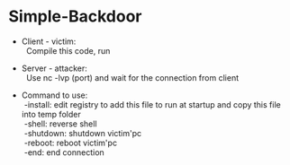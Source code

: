 # Simple-Backdoor
+ Client - victim:<br>
    &nbsp; Compile this code, run<br>
+ Server - attacker:<br>
   &nbsp; Use nc -lvp (port) and wait for the connection from client

+ Command to use:<br>
  &nbsp;-install: edit registry to add this file to run at startup and copy this file into temp folder<br>
  &nbsp;-shell: reverse shell<br>
  &nbsp;-shutdown: shutdown victim'pc<br>
  &nbsp;-reboot: reboot victim'pc<br>
  &nbsp;-end: end connection<br>
